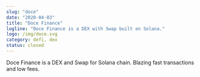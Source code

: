 ```yaml
---
slug: "doce"
date: "2020-04-03"
title: "Doce Finance"
logline: "Doce Finance is a DEX with Swap built on Solana."
logo: /img/doce.svg
category: defi, dex
status: closed
---
```


Doce Finance is a DEX and Swap for Solana chain. Blazing fast transactions and low fees.
